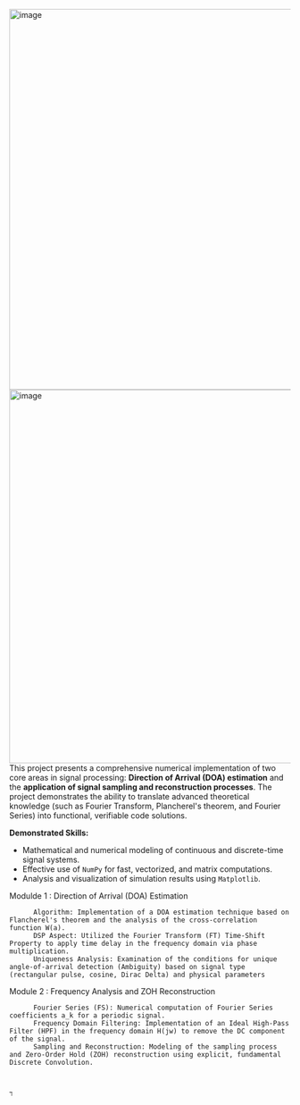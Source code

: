 <img width="778" height="682" alt="image" src="https://github.com/user-attachments/assets/0605fefb-75be-420b-85b7-9b2fd8aef11f" /><img width="642" height="669" alt="image" src="https://github.com/user-attachments/assets/5003f6ee-55d4-4af1-a0cb-0cabf75e8081" />This project presents a comprehensive numerical implementation of two core areas in signal processing: **Direction of Arrival (DOA) estimation** and the **application of signal sampling and reconstruction processes**. The project demonstrates the ability to translate advanced theoretical knowledge (such as Fourier Transform, Plancherel's theorem, and Fourier Series) into functional, verifiable code solutions.

**Demonstrated Skills:**
* Mathematical and numerical modeling of continuous and discrete-time signal systems.
* Effective use of `NumPy` for fast, vectorized, and matrix computations.
* Analysis and visualization of simulation results using `Matplotlib`.

Modulde 1 : Direction of Arrival (DOA) Estimation

          Algorithm: Implementation of a DOA estimation technique based on Flancherel's theorem and the analysis of the cross-correlation function W(a).
          DSP Aspect: Utilized the Fourier Transform (FT) Time-Shift Property to apply time delay in the frequency domain via phase multiplication.
          Uniqueness Analysis: Examination of the conditions for unique angle-of-arrival detection (Ambiguity) based on signal type (rectangular pulse, cosine, Dirac Delta) and physical parameters


Module 2 : Frequency Analysis and ZOH Reconstruction

          Fourier Series (FS): Numerical computation of Fourier Series coefficients a_k for a periodic signal.
          Frequency Domain Filtering: Implementation of an Ideal High-Pass Filter (HPF) in the frequency domain H(jw) to remove the DC component of the signal.
          Sampling and Reconstruction: Modeling of the sampling process and Zero-Order Hold (ZOH) reconstruction using explicit, fundamental Discrete Convolution.

      

    ד
